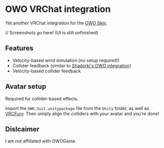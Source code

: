 # OWO VRChat integration

Yet another VRChat integration for the [OWO Skin](https://owogame.com/).

// Screenshots go here! (UI is still unfinished)

## Features
* Velocity-based wind simulation (no setup required!)
* Collider feedback (similar to [Shadorki's OWO integration](https://github.com/shadorki/vrc-owo-suit))
* Velocity-based collider feedback

## Avatar setup

Required for collider-based effects.

Import the `OWO_Suit.unitypackage` file from the `Unity` folder, as well as [VRCFury](https://vrcfury.com/).
Then simply align the colliders with your avatar and you're done!


## Dislcaimer

I am not affiliated with OWOGame.